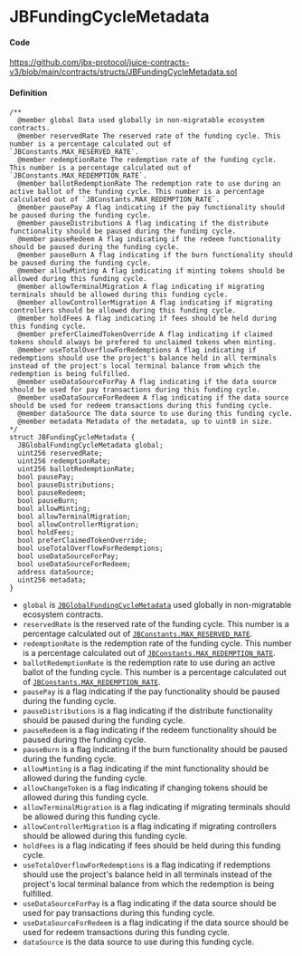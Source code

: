 # JBFundingCycleMetadata

#### Code

https://github.com/jbx-protocol/juice-contracts-v3/blob/main/contracts/structs/JBFundingCycleMetadata.sol

#### Definition

```
/** 
  @member global Data used globally in non-migratable ecosystem contracts.
  @member reservedRate The reserved rate of the funding cycle. This number is a percentage calculated out of `JBConstants.MAX_RESERVED_RATE`.
  @member redemptionRate The redemption rate of the funding cycle. This number is a percentage calculated out of `JBConstants.MAX_REDEMPTION_RATE`.
  @member ballotRedemptionRate The redemption rate to use during an active ballot of the funding cycle. This number is a percentage calculated out of `JBConstants.MAX_REDEMPTION_RATE`.
  @member pausePay A flag indicating if the pay functionality should be paused during the funding cycle.
  @member pauseDistributions A flag indicating if the distribute functionality should be paused during the funding cycle.
  @member pauseRedeem A flag indicating if the redeem functionality should be paused during the funding cycle.
  @member pauseBurn A flag indicating if the burn functionality should be paused during the funding cycle.
  @member allowMinting A flag indicating if minting tokens should be allowed during this funding cycle.
  @member allowTerminalMigration A flag indicating if migrating terminals should be allowed during this funding cycle.
  @member allowControllerMigration A flag indicating if migrating controllers should be allowed during this funding cycle.
  @member holdFees A flag indicating if fees should be held during this funding cycle.
  @member preferClaimedTokenOverride A flag indicating if claimed tokens should always be prefered to unclaimed tokens when minting.
  @member useTotalOverflowForRedemptions A flag indicating if redemptions should use the project's balance held in all terminals instead of the project's local terminal balance from which the redemption is being fulfilled.
  @member useDataSourceForPay A flag indicating if the data source should be used for pay transactions during this funding cycle.
  @member useDataSourceForRedeem A flag indicating if the data source should be used for redeem transactions during this funding cycle.
  @member dataSource The data source to use during this funding cycle.
  @member metadata Metadata of the metadata, up to uint8 in size.
*/
struct JBFundingCycleMetadata {
  JBGlobalFundingCycleMetadata global;
  uint256 reservedRate;
  uint256 redemptionRate;
  uint256 ballotRedemptionRate;
  bool pausePay;
  bool pauseDistributions;
  bool pauseRedeem;
  bool pauseBurn;
  bool allowMinting;
  bool allowTerminalMigration;
  bool allowControllerMigration;
  bool holdFees;
  bool preferClaimedTokenOverride;
  bool useTotalOverflowForRedemptions;
  bool useDataSourceForPay;
  bool useDataSourceForRedeem;
  address dataSource;
  uint256 metadata;
}
```

* `global` is [`JBGlobalFundingCycleMetadata`](/dev/api/data-structures/jbglobalfundingcyclemetadata.md) used globally in non-migratable ecosystem contracts.
* `reservedRate` is the reserved rate of the funding cycle. This number is a percentage calculated out of [`JBConstants.MAX_RESERVED_RATE`](/dev/api/libraries/jbconstants.md).
* `redemptionRate` is the redemption rate of the funding cycle. This number is a percentage calculated out of [`JBConstants.MAX_REDEMPTION_RATE`](/dev/api/libraries/jbconstants.md).
* `ballotRedemptionRate` is the redemption rate to use during an active ballot of the funding cycle. This number is a percentage calculated out of [`JBConstants.MAX_REDEMPTION_RATE`](/dev/api/libraries/jbconstants.md).
* `pausePay` is a flag indicating if the pay functionality should be paused during the funding cycle.
* `pauseDistributions` is a flag indicating if the distribute functionality should be paused during the funding cycle.
* `pauseRedeem` is a flag indicating if the redeem functionality should be paused during the funding cycle.
* `pauseBurn` is a flag indicating if the burn functionality should be paused during the funding cycle.
* `allowMinting` is a flag indicating if the mint functionality should be allowed during the funding cycle.
* `allowChangeToken` is a flag indicating if changing tokens should be allowed during this funding cycle.
* `allowTerminalMigration` is a flag indicating if migrating terminals should be allowed during this funding cycle.
* `allowControllerMigration` is a flag indicating if migrating controllers should be allowed during this funding cycle.
* `holdFees` is a flag indicating if fees should be held during this funding cycle.
* `useTotalOverflowForRedemptions` is a flag indicating if redemptions should use the project's balance held in all terminals instead of the project's local terminal balance from which the redemption is being fulfilled.
* `useDataSourceForPay` is a flag indicating if the data source should be used for pay transactions during this funding cycle.
* `useDataSourceForRedeem` is a flag indicating if the data source should be used for redeem transactions during this funding cycle.
* `dataSource` is the data source to use during this funding cycle.